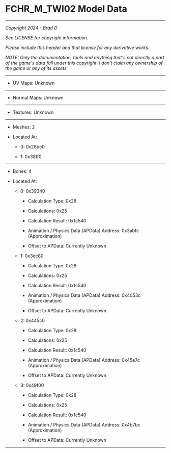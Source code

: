 # FCHR_M_TWI02 Model Data

---

*Copyright 2024 - Brad D*

*See LICENSE for copyright information.*

*Please include this header and that license for any derivative works.*

*NOTE: Only the documentation, tools and anything that's not directly a part of the game's data fall under this copyright. I don't claim any ownership of the game or any of its assets*

---


* UV Maps: Unknown

---

* Normal Maps: Unknown

---

* Textures: Unknown

---

* Meshes: 2

* Located At:

  * 0: 0x28be0

  * 1: 0x38ff0

---

* Bones: 4

* Located At:

  * 0: 0x39340

    * Calculation Type: 0x28

    * Calculations: 0x25

    * Calculation Result: 0x1c540

    * Animation / Physics Data (APData) Address: 0x3abfc (Approximation)

    * Offset to APData: Currently Unknown

  * 1: 0x3ec80

    * Calculation Type: 0x28

    * Calculations: 0x25

    * Calculation Result: 0x1c540

    * Animation / Physics Data (APData) Address: 0x4053c (Approximation)

    * Offset to APData: Currently Unknown

  * 2: 0x445c0

    * Calculation Type: 0x28

    * Calculations: 0x25

    * Calculation Result: 0x1c540

    * Animation / Physics Data (APData) Address: 0x45e7c (Approximation)

    * Offset to APData: Currently Unknown

  * 3: 0x49f00

    * Calculation Type: 0x28

    * Calculations: 0x25

    * Calculation Result: 0x1c540

    * Animation / Physics Data (APData) Address: 0x4b7bc (Approximation)

    * Offset to APData: Currently Unknown

---

